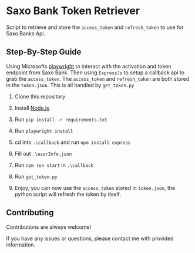 
# Saxo Bank Token Retriever

Script to retrieve and store the `access_token` and `refresh_token` to use for Saxo Banks Api.
 
## Step-By-Step Guide
Using Microsofts [playwright](https://playwright.dev/) to interact with the activation and token endpoint from Saxo Bank. Then using `ExpressJs` to setup a callback api to grab the `access_token`. The `access_token` and `refresh_token` are both stored in the `token.json`. This is all handled by `get_token.py`

1. Clone this repository

2. Install [Node.js](https://nodejs.org/en/)

3. Run `pip install -r requirements.txt`

4. Run `playwright install`

5. cd into `.\callback` and run `npm install express`

6. Fill out `.\userInfo.json`

7. Run `npm run start` in `.\callback`

8. Run `get_token.py`

9. Enjoy, you can now use the `access_token` stored in `token.json`, the python script will refresh the token by itself.




    
## Contributing

Contributions are always welcome!

If you have any issues or questions, please contact me with provided information.

